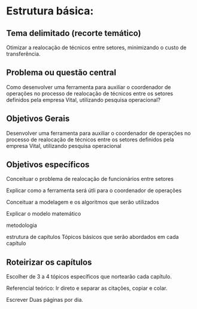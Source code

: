 # Estrutura básica:

## Tema delimitado (recorte temático)
Otimizar a realocação de técnicos entre setores, minimizando o custo de transferência.

## Problema ou questão central
Como desenvolver uma ferramenta para auxiliar o coordenador de operações no processo de realocação de técnicos entre os setores definidos pela empresa Vital, utilizando pesquisa operacional?

## Objetivos Gerais
Desenvolver uma ferramenta para auxiliar o coordenador de operações no processo de realocação de técnicos entre os setores definidos pela empresa Vital, utilizando pesquisa operacional

## Objetivos específicos


Conceituar o problema de realocação de funcionários entre setores

Explicar como a ferramenta será útli para o coordenador de operações

Conceituar a modelagem e os algoritmos que serão utilizados

Explicar o modelo matemático 



metodologia

estrutura de capítulos
	Tópicos básicos que serão abordados em cada capítulo

## Roteirizar os capítulos
Escolher de 3 a 4 tópicos específicos que nortearão cada capítulo.


Referencial teórico:
Ir direto e separar as citações, copiar e colar.

Escrever
Duas páginas por dia.
